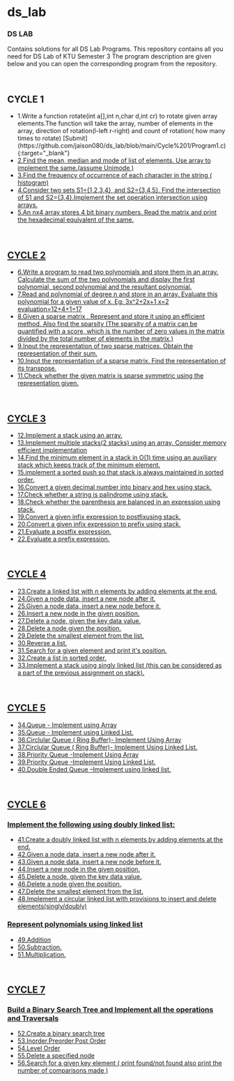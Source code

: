 # ds_lab

<h3>DS LAB</h3>
<p>Contains solutions for all DS Lab Programs.
This repository contains all you need for DS Lab of KTU Semester 3
The program description are given below and you can open the corresponding program from the repository.</p>
<br>
<h2>CYCLE 1</h2>
<ul>
    <li>1.Write a function rotate(int a[],int n,char d,int cr) to rotate given array elements.The function will take the array, number of elements in the array, direction of rotation(l-left r-right) and count of rotation( how many times to rotate)
    [Submit](https://github.com/jaison080/ds_lab/blob/main/Cycle%201/Program1.c){:target="_blank"}
    <a href="https://github.com/jaison080/ds_lab/blob/main/Cycle%201/Program1.c" target="_blank" > 
    <li>2.Find the mean, median and mode of list of elements. Use array to implement the same.(assume Unimode )</li>
    <li>3.Find the frequency of occurrence of each character in the string ( histogram)</li>
    <li>4.Consider two sets S1={1,2,3,4}, and S2={3,4,5}. Find the intersection of S1 and S2={3,4}.Implement the set operation intersection using arrays.</li>
    <li>5.An nx4 array stores 4 bit binary numbers. Read the matrix and print the hexadecimal equivalent of the same.</li>

</ul>
<br>
<h2>CYCLE 2</h2>
<ul>
    <li>6.Write a program to read two polynomials and store them in an array.
    Calculate the sum of the two polynomials and display the first
    polynomial, second polynomial and the resultant polynomial.</li>
    <li>7.Read and polynomial of degree n and store in an array. Evaluate this
    polynomial for a given value of x.
    Eg: 3x^2+2x+1
    x=2
    evaluation=12+4+1=17</li>
    <li>8.Given a sparse matrix . Represent and store it using an efficient
    method. Also find the sparsity (The sparsity of a matrix can be
    quantified with a score, which is the number of zero values in the
    matrix divided by the total number of elements in the matrix.)</li>
    <li>9.Input the representation of two sparse matrices. Obtain the
    representation of their sum.</li>
    <li>10.Input the representation of a sparse matrix. Find the representation
    of its transpose.</li>
    <li>11.Check whether the given matrix is sparse symmetric using the
    representation given.</li>
</ul>
<br>
<h2>CYCLE 3</h2>
<ul>
    <li>12.Implement a stack using an array.</li>
    <li>13.Implement multiple stacks(2 stacks) using an array. Consider memory
    efficient implementation</li>
    <li>14.Find the minimum element in a stack in O(1) time using an auxiliary stack
    which keeps track of the minimum element.</li>
    <li>15.implement a sorted push so that stack is always maintained in sorted order.</li>
    <li>16.Convert a given decimal number into binary and hex using stack.</li>
    <li>17.Check whether a string is palindrome using stack.</li>
    <li>18.Check whether the parenthesis are balanced in an expression using stack.</li>
    <li>19.Convert a given infix expression to postfixusing stack.</li>
    <li>20.Convert a given infix expression to prefix using stack.</li>
    <li>21.Evaluate a postfix expression.</li>
    <li>22.Evaluate a prefix expression.</li>
</ul>
<br>
<h2>CYCLE 4</h2>
<ul>
  <li>23.Create a linked list with n elements by adding elements at the end.</li>
  <li>24.Given a node data, insert a new node after it.</li>
  <li>25.Given a node data, insert a new node before it.</li>
  <li>26.Insert a new node in the given position.</li>
  <li>27.Delete a node, given the key data value.</li>
  <li>28.Delete a node given the position.</li>
  <li>29.Delete the smallest element from the list.</li>
  <li>30.Reverse a list.</li>
  <li>31.Search for a given element and print it's position.</li>
  <li>32.Create a list in sorted order.</li>
  <li>33.Implement a stack using singly linked list (this can be considered as a part of the previous assignment on stack).</li>
</ul>
<br>
<h2>CYCLE 5</h2>
<ul>
  <li>34.Queue - Implement using Array</li>
  <li>35.Queue - Implement using Linked List.</li>
  <li>36.Circlular Queue ( Ring Buffer)- Implement Using Array</li>
  <li>37.Circlular Queue ( Ring Buffer)- Implement Using Linked List.</li>
  <li>38.Priority Queue -Implement Using Array</li>
  <li>39.Priority Queue -Implement Using Linked List.</li>
  <li>40.Double Ended Queue –Implement using linked list.</li>
</ul>
<br>
<h2>CYCLE 6</h2>
<h3>Implement the following using doubly linked list:</h3>

<ul>
      <li>41.Create a doubly linked list with n elements by adding elements at the end.</li>
      <li>42.Given a node data, insert a new node after it.</li>
      <li>43.Given a node data, insert a new node before it.</li>
      <li>44.Insert a new node in the given position.</li>
      <li>45.Delete a node, given the key data value.</li>
      <li>46.Delete a node given the position.</li>
      <li>47.Delete the smallest element from the list.</li>
    <li>48.Implement a circular linked list with provisions to insert and delete elements(singly/doubly)</li>
    </ul>
    <h3>Represent polynomials using linked list </h3>
        <ul>
      <li>49.Addition</li>
      <li>50.Subtraction.</li>
            <li>51.Multiplication.</li></ul>
<br>
<h2>CYCLE 7</h2>
    <h3>Build a Binary Search Tree and Implement all the operations and Traversals </h3>
        <ul>
          <li>52.Create a binary search tree</li>
          <li>53.Inorder,Preorder,Post Order</li>
          <li>54.Level Order</li>
          <li>55.Delete a specified node</li>
          <li>56.Search for a given key element ( print found/not found also print the number of comparisons made )</li>
      </ul>
<br>
